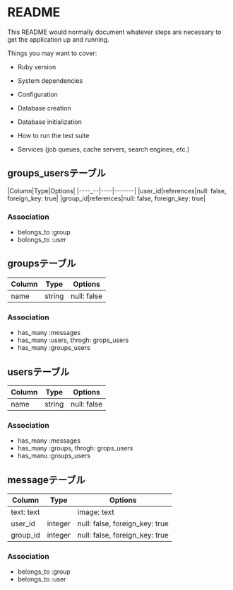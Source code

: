 # README

This README would normally document whatever steps are necessary to get the
application up and running.

Things you may want to cover:

* Ruby version

* System dependencies

* Configuration

* Database creation

* Database initialization

* How to run the test suite

* Services (job queues, cache servers, search engines, etc.)


## groups_usersテーブル

|Column|Type|Options|
|----_--|----|-------|
|user_id|references|null: false, foreign_key: true|
|group_id|references|null: false, foreign_key: true|

### Association
- belongs_to :group
- bolongs_to :user


## groupsテーブル

|Column|Type|Options|
|------|----|-------|
|name|string|null: false|

### Association
- has_many :messages
- has_many :users, throgh: grops_users
- has_many :groups_users


## usersテーブル
|Column|Type|Options|
|------|----|-------|
|name|string|null: false|

### Association
- has_many :messages
- has_many :groups, throgh: grops_users
- has_manu :groups_users


## messageテーブル
|Column|Type|Options|
|------|----|-------|
|text: text| |image: text| 
|user_id|integer|null: false, foreign_key: true|
|group_id|integer|null: false, foreign_key: true|

### Association
- belongs_to :group
- belongs_to :user